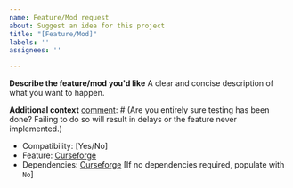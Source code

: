 ```yaml
---
name: Feature/Mod request
about: Suggest an idea for this project
title: "[Feature/Mod]"
labels: ''
assignees: ''

---
```


[comment]: # (Make sure the mod/feature requested is compatible with other mods and does not crash the game or create any instability.)

**Describe the feature/mod you'd like**
A clear and concise description of what you want to happen.

**Additional context**
[comment]: # (Are you entirely sure testing has been done? Failing to do so will result in delays or the feature never implemented.)
- Compatibility: [Yes/No]
- Feature: [Curseforge](https://replace.with.link/)
- Dependencies: [Curseforge](https://replace.with.link/) [If no dependencies required, populate with `No`]
